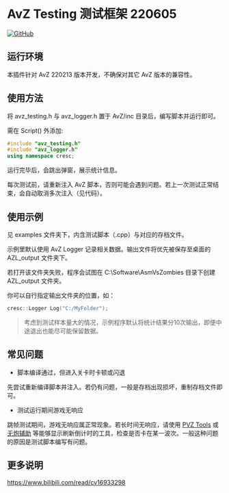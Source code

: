 # AvZ Testing 测试框架 220605

[![GitHub](https://badgen.net/badge/GitHub/avz_testing/cyan?icon=github)](https://github.com/Rottenham/avz-testing)

## 运行环境

本插件针对 AvZ 220213 版本开发，不确保对其它 AvZ 版本的兼容性。

## 使用方法

将 avz_testing.h 与 avz_logger.h 置于 AvZ/inc 目录后，编写脚本并运行即可。

需在 Script() 外添加:
```c++
#include "avz_testing.h"
#include "avz_logger.h"
using namespace cresc;
```

运行完毕后，会跳出弹窗，展示统计信息。

每次测试前，请重新注入 AvZ 脚本，否则可能会遇到问题。若上一次测试正常结束，会自动取消多次注入（见代码）。

## 使用示例

见 examples 文件夹下，内含测试脚本（.cpp）与对应的存档文件。

示例里默认使用 AvZ Logger 记录相关数据。输出文件将优先被保存至桌面的 AZL_output 文件夹下。

若打开该文件夹失败，程序会试图在 C:\Software\AsmVsZombies 目录下创建 AZL_output 文件夹。

你可以自行指定输出文件夹的位置，如：
```c++
cresc::Logger Log("C:/MyFolder");
```

> 考虑到测试样本量大的情况，示例程序默认将统计结果分10次输出，即便中途退出也能尽可能保留数据。


## 常见问题

- 脚本编译通过，但进入关卡时卡顿或闪退

先尝试重新编译脚本并注入。若仍有问题，一般是存档出现损坏，重制存档文件即可。

- 测试运行期间游戏无响应

跳帧测试期间，游戏无响应属正常现象。若长时间无响应，请使用 [PVZ Tools](https://get.pvz.tools/) 或 [无炮辅助](https://tieba.baidu.com/p/6640418740) 等能够显示刷新倒计时的工具，检查是否卡在某一波次。一般这种问题的原因是测试脚本编写有问题。


## 更多说明
https://www.bilibili.com/read/cv16933298
